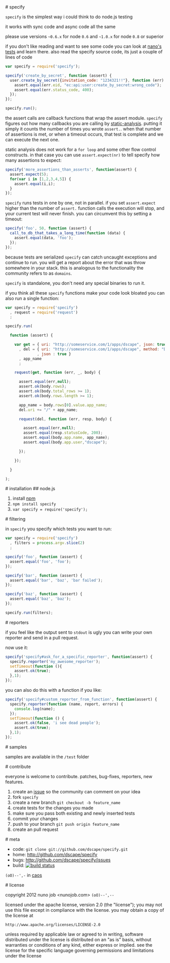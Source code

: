 <a name="specify"/>
# specify

`specify` is the simplest way i could think to do node.js testing

it works with sync code and async code all the same

please use versions `~0.6.x` for node `0.6` and `~1.0.x` for node `0.8` or superior

if you don't like reading and want to see some code you can look at [nano's tests](https://github.com/dscape/nano/tree/master/tests) and learn there. also read the specify source code, its just a couple of lines of code

``` js
var specify = require('specify');

specify('create_by_secret', function (assert) {
  user.create_by_secret({invitation_code: "1234321!!"}, function (err) {
    assert.equal(err.eid, "ec:api:user:create_by_secret:wrong_code");
    assert.equal(err.status_code, 400);
  });
});

specify.run();
```

the assert calls are callback functions that wrap the assert module. `specify` figures out how many callbacks you are calling by [static-analysis]. putting it simply it counts the number of times you wrote `assert.`. when that number of assertions is met, or when a timeout occurs, that test is complete and we can execute the next one.

static analysis does not work for a `for loop` and some other flow control constructs. in that case you can use `assert.expect(nr)` to tell specify how many assertions to expect:

``` js
specify('more_assertions_than_asserts', function(assert) {
  assert.expect(5);
  for(var i in [1,2,3,4,5]) {
    assert.equal(i,i);
  }
});
```

`specify` runs tests in one by one, not in parallel. if you set `assert.expect` higher than the number of `assert.` function calls the execution will stop, and your current test will never finish. you can circumvent this by setting a timeout:

``` js
specify('foo', 50, function (assert) {
  call_to_db_that_takes_a_long_time(function (data) {
    assert.equal(data, 'foo');
  });
});
```

because tests are serialized `specify` can catch uncaught exceptions and continue to run. you will get a report about the error that was throw somewhere in your stack. this is analogous to the functionality the community refers to as `domains`.

`specify` is standalone, you don't need any special binaries to run it.

if you think all these `specify` functions make your code look bloated you can also run a single function:

``` js
var specify = require('specify')
  , request = require('request')
  ;

specify.run(

  function (assert) {

    var get = { uri: "http://someservice.com/1/apps/dscape", json: true }
      , del = { uri: "http://someservice.com/1/apps/dscape", method: "DELETE"
              , json : true }
      , app_name
      ;

    request(get, function (err, _, body) {

      assert.equal(err,null);
      assert.ok(body.rows);
      assert.ok(body.total_rows >= 1);
      assert.ok(body.rows.length >= 1);

      app_name = body.rows[0].value.app_name;
      del.uri += "/" + app_name;

      request(del, function (err, resp, body) {

        assert.equal(err,null);
        assert.equal(resp.statusCode, 200);
        assert.equal(body.app.name, app_name);
        assert.equal(body.app.user,"dscape");

      });

    });

  }

);
```

<a name="installation"/>
# installation

<a name="node"/>
## node.js

1. install [npm]
2. `npm install specify`
3. `var specify = require('specify');`

<a name="filtering"/>
# filtering

in `specify` you specify which tests you want to run:

``` js
var specify = require('specify')
  , filters = process.argv.slice(2)
  ;

specify('foo', function (assert) {
  assert.equal('foo', 'foo');
});

specify('bar', function (assert) {
  assert.equal('bar', 'baz', 'bar failed');
});

specify('baz', function (assert) {
  assert.equal('baz', 'baz');
});

specify.run(filters);
```

<a name="reporters"/>
# reporters

if you feel like the output sent to `stdout` is ugly you can write your own reporter and send in a pull request.

now use it:

``` js
specify('specify#ask_for_a_specific_reporter', function(assert) {
  specify.reporter('my_awesome_reporter');
  setTimeout(function (){
    assert.ok(true);
  },1);
});
```

you can also do this with a function if you like:

``` js
specify('specify#custom_reporter_from_function', function(assert) {
  specify.reporter(function (name, report, errors) {
    console.log(name);
  });
  setTimeout(function () {
    assert.ok(false, 'i see dead people');
    assert.ok(true);
  },1);
});
```

<a name="samples"/>
# samples

samples are available in the `/test` folder

<a name="contribute"/>
# contribute

everyone is welcome to contribute. patches, bug-fixes, reporters, new features.

1. create an [issue][issues] so the community can comment on your idea
2. fork `specify`
3. create a new branch `git checkout -b feature_name`
4. create tests for the changes you made
5. make sure you pass both existing and newly inserted tests
6. commit your changes
7. push to your branch `git push origin feature_name`
8. create an pull request

<a name="meta"/>
# meta

* code: `git clone git://github.com/dscape/specify.git`
* home: <http://github.com/dscape/specify>
* bugs: <http://github.com/dscape/specify/issues>
* build: [![build status](https://secure.travis-ci.org/dscape/specify.png)](http://travis-ci.org/dscape/specify)

`(oO)--',-` in [caos]

<a name="license"/>
# license

copyright 2012 nuno job <nunojob.com> `(oO)--',--`

licensed under the apache license, version 2.0 (the "license");
you may not use this file except in compliance with the license.
you may obtain a copy of the license at

    http://www.apache.org/licenses/LICENSE-2.0

unless required by applicable law or agreed to in writing, software
distributed under the license is distributed on an "as is" basis,
without warranties or conditions of any kind, either express or implied.
see the license for the specific language governing permissions and
limitations under the license

[npm]: http://npmjs.org
[issues]: http://github.com/dscape/specify/issues
[caos]: http://caos.di.uminho.pt/
[static-analysis]: http://en.wikipedia.org/wiki/Static_program_analysis